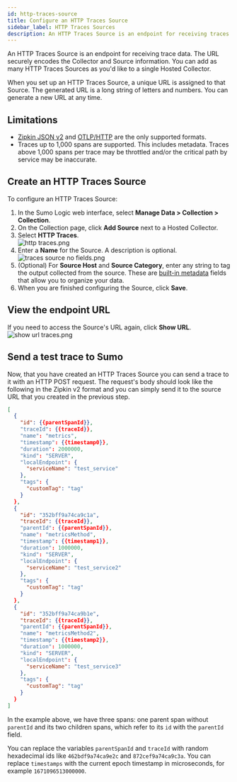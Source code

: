 ```yaml
---
id: http-traces-source
title: Configure an HTTP Traces Source
sidebar_label: HTTP Traces Sources
description: An HTTP Traces Source is an endpoint for receiving traces.
---
```


An HTTP Traces Source is an endpoint for receiving trace data. The URL securely encodes the Collector and Source information. You can add as many HTTP Traces Sources as you'd like to a single Hosted Collector.

When you set up an HTTP Traces Source, a unique URL is assigned to that Source. The generated URL is a long string of letters and numbers. You can generate a new URL at any time.

## Limitations

* [Zipkin JSON v2](https://zipkin.io/zipkin-api/) and [OTLP/HTTP](https://github.com/open-telemetry/opentelemetry-specification/blob/master/specification/protocol/otlp.md#otlphttp) are the only supported formats.
* Traces up to 1,000 spans are supported. This includes metadata. Traces above 1,000 spans per trace may be throttled and/or the critical path by service may be inaccurate.

## Create an HTTP Traces Source

To configure an HTTP Traces Source:

1. In the Sumo Logic web interface, select **Manage Data > Collection > Collection**. 
1. On the Collection page, click **Add Source** next to a Hosted Collector.
1. Select **HTTP Traces**. <br/> ![http traces.png](/img/traces/http-traces.png)
1. Enter a **Name** for the Source. A description is optional. <br/>![traces source no fields.png](/img/traces/traces-source-no-fields.png)
1. (Optional) For **Source Host** and **Source Category**, enter any string to tag the output collected from the source. These are [built-in metadata](/docs/search/get-started-with-search/search-basics/built-in-metadata) fields that allow you to organize your data.
1. When you are finished configuring the Source, click **Save**.

## View the endpoint URL

If you need to access the Source's URL again, click **Show URL**.<br/>![show url traces.png](/img/traces/show-url-traces.png)

## Send a test trace to Sumo

Now, that you have created an HTTP Traces Source you can send a trace to it with
an HTTP POST request. The request's body should look like the following in the Zipkin v2 format
and you can simply send it to the source URL that you created in the previous step.

```json
[
  {
    "id": {{parentSpanId}},
    "traceId": {{traceId}},
    "name": "metrics",
    "timestamp": {{timestamp0}},
    "duration": 2000000,
    "kind": "SERVER",
    "localEndpoint": {
      "serviceName": "test_service"
    },
    "tags": {
      "customTag": "tag"
    }
  },
  {
    "id": "352bff9a74ca9c1a",
    "traceId": {{traceId}},
    "parentId": {{parentSpanId}},
    "name": "metricsMethod",
    "timestamp": {{timestamp1}},
    "duration": 1000000,
    "kind": "SERVER",
    "localEndpoint": {
      "serviceName": "test_service2"
    },
    "tags": {
      "customTag": "tag"
    }
  },
  {
    "id": "352bff9a74ca9b1e",
    "traceId": {{traceId}},
    "parentId": {{parentSpanId}},
    "name": "metricsMethod2",
    "timestamp": {{timestamp2}},
    "duration": 1000000,
    "kind": "SERVER",
    "localEndpoint": {
      "serviceName": "test_service3"
    },
    "tags": {
      "customTag": "tag"
    }
  }
]
```
In the example above, we have three spans: one parent span without `parentId` and its two children spans, which refer to its `id` with the `parentId` field.

You can replace the variables `parentSpanId` and `traceId` with random hexadecimal ids
like `462bdf9a74ca9e2c` and `872cef9a74ca9c3a`. You can replace `timestamps` with the current epoch timestamp in microseconds, for example `1671096513000000`.

